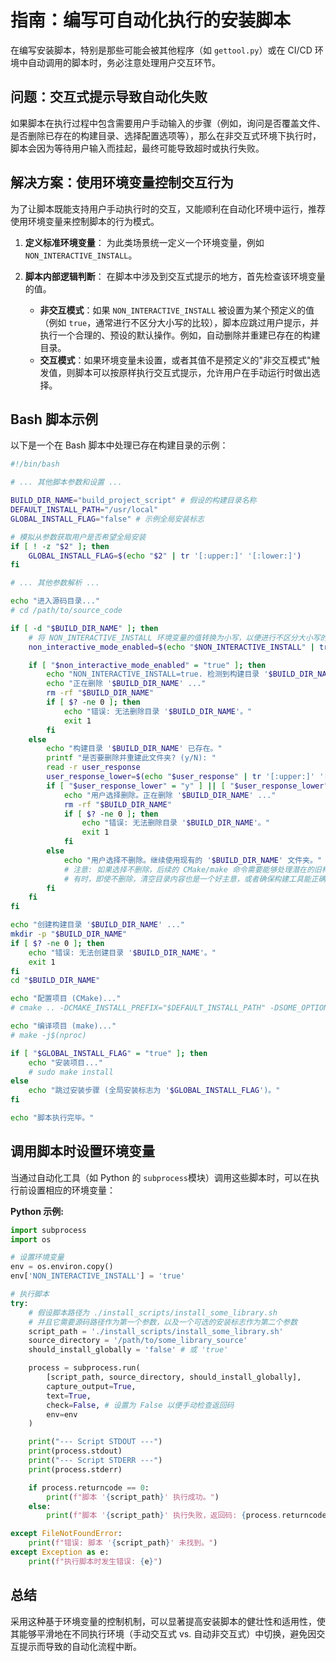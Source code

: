 # 指南：编写可自动化执行的安装脚本

在编写安装脚本，特别是那些可能会被其他程序（如 `gettool.py`）或在 CI/CD 环境中自动调用的脚本时，务必注意处理用户交互环节。

## 问题：交互式提示导致自动化失败

如果脚本在执行过程中包含需要用户手动输入的步骤（例如，询问是否覆盖文件、是否删除已存在的构建目录、选择配置选项等），那么在非交互式环境下执行时，脚本会因为等待用户输入而挂起，最终可能导致超时或执行失败。

## 解决方案：使用环境变量控制交互行为

为了让脚本既能支持用户手动执行时的交互，又能顺利在自动化环境中运行，推荐使用环境变量来控制脚本的行为模式。

1.  **定义标准环境变量**：
    为此类场景统一定义一个环境变量，例如 `NON_INTERACTIVE_INSTALL`。

2.  **脚本内部逻辑判断**：
    在脚本中涉及到交互式提示的地方，首先检查该环境变量的值。
    *   **非交互模式**：如果 `NON_INTERACTIVE_INSTALL` 被设置为某个预定义的值（例如 `true`，通常进行不区分大小写的比较），脚本应跳过用户提示，并执行一个合理的、预设的默认操作。例如，自动删除并重建已存在的构建目录。
    *   **交互模式**：如果环境变量未设置，或者其值不是预定义的"非交互模式"触发值，则脚本可以按原样执行交互式提示，允许用户在手动运行时做出选择。

## Bash 脚本示例

以下是一个在 Bash 脚本中处理已存在构建目录的示例：

```bash
#!/bin/bash

# ... 其他脚本参数和设置 ...

BUILD_DIR_NAME="build_project_script" # 假设的构建目录名称
DEFAULT_INSTALL_PATH="/usr/local"
GLOBAL_INSTALL_FLAG="false" # 示例全局安装标志

# 模拟从参数获取用户是否希望全局安装
if [ ! -z "$2" ]; then
    GLOBAL_INSTALL_FLAG=$(echo "$2" | tr '[:upper:]' '[:lower:]')
fi

# ... 其他参数解析 ...

echo "进入源码目录..."
# cd /path/to/source_code

if [ -d "$BUILD_DIR_NAME" ]; then
    # 将 NON_INTERACTIVE_INSTALL 环境变量的值转换为小写，以便进行不区分大小写的比较
    non_interactive_mode_enabled=$(echo "$NON_INTERACTIVE_INSTALL" | tr '[:upper:]' '[:lower:]')

    if [ "$non_interactive_mode_enabled" = "true" ]; then
        echo "NON_INTERACTIVE_INSTALL=true. 检测到构建目录 '$BUILD_DIR_NAME' 已存在。将自动删除并重建..."
        echo "正在删除 '$BUILD_DIR_NAME' ..."
        rm -rf "$BUILD_DIR_NAME"
        if [ $? -ne 0 ]; then
            echo "错误: 无法删除目录 '$BUILD_DIR_NAME'。"
            exit 1
        fi
    else
        echo "构建目录 '$BUILD_DIR_NAME' 已存在。"
        printf "是否要删除并重建此文件夹? (y/N): "
        read -r user_response
        user_response_lower=$(echo "$user_response" | tr '[:upper:]' '[:lower:]')
        if [ "$user_response_lower" = "y" ] || [ "$user_response_lower" = "yes" ]; then
            echo "用户选择删除。正在删除 '$BUILD_DIR_NAME' ..."
            rm -rf "$BUILD_DIR_NAME"
            if [ $? -ne 0 ]; then
                echo "错误: 无法删除目录 '$BUILD_DIR_NAME'。"
                exit 1
            fi
        else
            echo "用户选择不删除。继续使用现有的 '$BUILD_DIR_NAME' 文件夹。"
            # 注意: 如果选择不删除，后续的 CMake/make 命令需要能够处理潜在的旧构建状态。
            # 有时，即使不删除，清空目录内容也是一个好主意，或者确保构建工具能正确处理。
        fi
    fi
fi

echo "创建构建目录 '$BUILD_DIR_NAME' ..."
mkdir -p "$BUILD_DIR_NAME"
if [ $? -ne 0 ]; then
    echo "错误: 无法创建目录 '$BUILD_DIR_NAME'。"
    exit 1
fi
cd "$BUILD_DIR_NAME"

echo "配置项目 (CMake)..."
# cmake .. -DCMAKE_INSTALL_PREFIX="$DEFAULT_INSTALL_PATH" -DSOME_OPTION=ON

echo "编译项目 (make)..."
# make -j$(nproc)

if [ "$GLOBAL_INSTALL_FLAG" = "true" ]; then
    echo "安装项目..."
    # sudo make install
else
    echo "跳过安装步骤 (全局安装标志为 '$GLOBAL_INSTALL_FLAG')。"
fi

echo "脚本执行完毕。"
```

## 调用脚本时设置环境变量

当通过自动化工具（如 Python 的 `subprocess`模块）调用这些脚本时，可以在执行前设置相应的环境变量：

**Python 示例:**
```python
import subprocess
import os

# 设置环境变量
env = os.environ.copy()
env['NON_INTERACTIVE_INSTALL'] = 'true'

# 执行脚本
try:
    # 假设脚本路径为 ./install_scripts/install_some_library.sh
    # 并且它需要源码路径作为第一个参数，以及一个可选的安装标志作为第二个参数
    script_path = './install_scripts/install_some_library.sh'
    source_directory = '/path/to/some_library_source'
    should_install_globally = 'false' # 或 'true'

    process = subprocess.run(
        [script_path, source_directory, should_install_globally],
        capture_output=True,
        text=True,
        check=False, # 设置为 False 以便手动检查返回码
        env=env
    )

    print("--- Script STDOUT ---")
    print(process.stdout)
    print("--- Script STDERR ---")
    print(process.stderr)

    if process.returncode == 0:
        print(f"脚本 '{script_path}' 执行成功。")
    else:
        print(f"脚本 '{script_path}' 执行失败，返回码: {process.returncode}")

except FileNotFoundError:
    print(f"错误: 脚本 '{script_path}' 未找到。")
except Exception as e:
    print(f"执行脚本时发生错误: {e}")

```

## 总结

采用这种基于环境变量的控制机制，可以显著提高安装脚本的健壮性和适用性，使其能够平滑地在不同执行环境（手动交互式 vs. 自动非交互式）中切换，避免因交互提示而导致的自动化流程中断。 